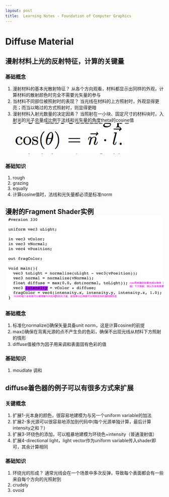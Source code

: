 ```yaml
---
layout: post
title:  Learning Notes - Foundation of Computer Graphics 
---
```


# Diffuse Material

## 漫射材料上光的反射特征，计算的关键量
### 基础概念
1. 漫射材料的基本光散射特征？ 从各个方向观看，材料都显示出同样的外观，计算材料的散射颜色时完全不需要光矢量的参与
2. 当材料不同部位被照射时的表现？ 当光线在材料的上方照射时，外观显得更亮；而当以略过的方式照射时，则显得更暗
3. 漫射材料入射光数量的决定因素？ 当照射在一小块、固定尺寸的材料块时，入射光的光子总量成比例于法线和光矢量的角度theta的cosine值![Screen Shot 2019-05-24 at 4.36.15 P](media/Screen%20Shot%202019-05-24%20at%204.36.15%20PM.png)

### 基础知识
1. rough
2. grazing
3. equally
4. 计算cosine值时，法线和光矢量都必须是标准norm

## 漫射的Fragment Shader实例![Screen Shot 2019-05-24 at 11.13.46 P](media/Screen%20Shot%202019-05-24%20at%2011.13.46%20PM.png)

### 基础概念
1. 标准化normalize()确保矢量具备unit norm，这是计算cosine的前提
2. max()确保在背离光源的点不产生负的色彩，确保不出现光线从材料下方照射的情形
3. diffuse值被作为因子用来调和表面固有色彩的值

### 基础知识
1. moudlate 调和

## diffuse着色器的例子可以有很多方式来扩展
### 关键概念
1. 扩展1-光本身的颜色，很容易地建模为与另一个uniform variable的加法
2. 扩展2-多光源可以很容易地添加到代码中(每个光源单独计算，最后计算intensity之和？)
3. 扩展3-环绕色的添加，可以粗暴地建模为环绕色+intensity（普通漫射值）
4. 扩展4-directional light，light vector作为uniform variable传入shader即可，其余计算相同

### 基础知识
1. 环绕光的形成？ 通常光线会在一个场景中多次反弹，导致每个表面都会有一些来自每个方向的光照射到
2. crudely
3. ovoid


